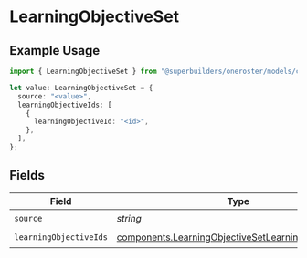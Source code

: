 # LearningObjectiveSet

## Example Usage

```typescript
import { LearningObjectiveSet } from "@superbuilders/oneroster/models/components";

let value: LearningObjectiveSet = {
  source: "<value>",
  learningObjectiveIds: [
    {
      learningObjectiveId: "<id>",
    },
  ],
};
```

## Fields

| Field                                                                                                                      | Type                                                                                                                       | Required                                                                                                                   | Description                                                                                                                |
| -------------------------------------------------------------------------------------------------------------------------- | -------------------------------------------------------------------------------------------------------------------------- | -------------------------------------------------------------------------------------------------------------------------- | -------------------------------------------------------------------------------------------------------------------------- |
| `source`                                                                                                                   | *string*                                                                                                                   | :heavy_check_mark:                                                                                                         | N/A                                                                                                                        |
| `learningObjectiveIds`                                                                                                     | [components.LearningObjectiveSetLearningObjectiveId](../../models/components/learningobjectivesetlearningobjectiveid.md)[] | :heavy_check_mark:                                                                                                         | N/A                                                                                                                        |